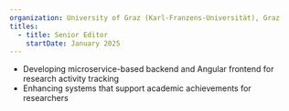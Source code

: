```yaml
---
organization: University of Graz (Karl-Franzens-Universität), Graz
titles:
  - title: Senior Editor
    startDate: January 2025
---
```


- Developing microservice-based backend and Angular frontend for research activity tracking
- Enhancing systems that support academic achievements for researchers